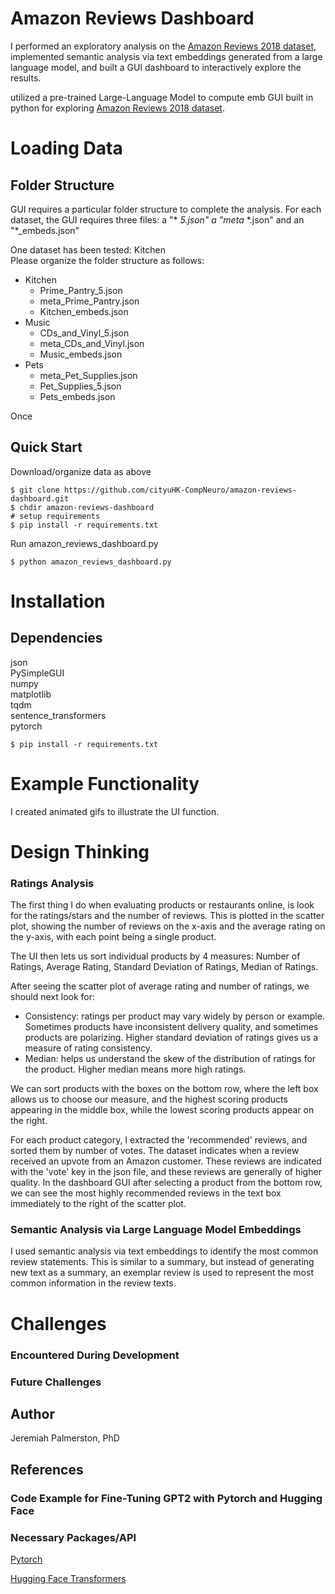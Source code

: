 # Amazon Reviews Dashboard
I performed an exploratory analysis on the [Amazon Reviews 2018 dataset](https://jmcauley.ucsd.edu/data/amazon/), implemented semantic analysis via text embeddings generated from a large language model, and built a GUI dashboard to interactively explore the results.


utilized a pre-trained Large-Language Model to compute emb
GUI built in python for exploring [Amazon Reviews 2018 dataset](https://jmcauley.ucsd.edu/data/amazon/).  
  

# Loading Data
## Folder Structure
GUI requires a particular folder structure to complete the analysis. For each dataset, the GUI requires three files: a "\* _5.json\" a \"meta_ \*.json" and an \"*_embeds.json" 
  
One dataset has been tested: Kitchen  
Please organize the folder structure as follows:  

- Kitchen
    - Prime_Pantry_5.json
    - meta_Prime_Pantry.json
    - Kitchen_embeds.json
- Music
    - CDs_and_Vinyl_5.json
    - meta_CDs_and_Vinyl.json
    - Music_embeds.json
- Pets
    - meta_Pet_Supplies.json
    - Pet_Supplies_5.json
    - Pets_embeds.json

Once 

## Quick Start

Download/organize data as above  

```Windows CMD
$ git clone https://github.com/cityuHK-CompNeuro/amazon-reviews-dashboard.git  
$ chdir amazon-reviews-dashboard  
# setup requirements
$ pip install -r requirements.txt
```

Run amazon_reviews_dashboard.py
```
$ python amazon_reviews_dashboard.py
```  

# Installation
  

## Dependencies
json  
PySimpleGUI  
numpy  
matplotlib  
tqdm  
sentence_transformers  
pytorch  
```  
$ pip install -r requirements.txt  
```  
  
# Example Functionality
I created animated gifs to illustrate the UI function.  

# Design Thinking
### Ratings Analysis
The first thing I do when evaluating products or restaurants online, is look for the ratings/stars and the number of reviews. This is plotted in the scatter plot, showing the number of reviews on the x-axis and the average rating on the y-axis, with each point being a single product.  

The UI then lets us sort individual products by 4 measures: Number of Ratings, Average Rating, Standard Deviation of Ratings, Median of Ratings.  

After seeing the scatter plot of average rating and number of ratings, we should next look for:  
- Consistency: ratings per product may vary widely by person or example. Sometimes products have inconsistent delivery quality, and sometimes products are polarizing. Higher standard deviation of ratings gives us a measure of rating consistency.   
- Median: helps us understand the skew of the distribution of ratings for the product. Higher median means more high ratings.  
  
We can sort products with the boxes on the bottom row, where the left box allows us to choose our measure, and the highest scoring products appearing in the middle box, while the lowest scoring products appear on the right.  

For each product category, I extracted the 'recommended' reviews, and sorted them by number of votes. The dataset indicates when a review received an upvote from an Amazon customer. These reviews are indicated with the 'vote' key in the json file, and these reviews are generally of higher quality. In the dashboard GUI after selecting a product from the bottom row, we can see the most highly recommended reviews in the text box immediately to the right of the scatter plot. 

### Semantic Analysis via Large Language Model Embeddings
I used semantic analysis via text embeddings to identify the most common review statements. This is similar to a summary, but instead of generating new text as a summary, an exemplar review is used to represent the most common information in the review texts.  
  
# Challenges
### Encountered During Development

  
### Future Challenges


## Author

Jeremiah Palmerston, PhD  

## References
  
### Code Example for Fine-Tuning GPT2 with Pytorch and Hugging Face

### Necessary Packages/API
[Pytorch](https://pytorch.org/)  
  
[Hugging Face Transformers](https://huggingface.co/docs/transformers/index)  



